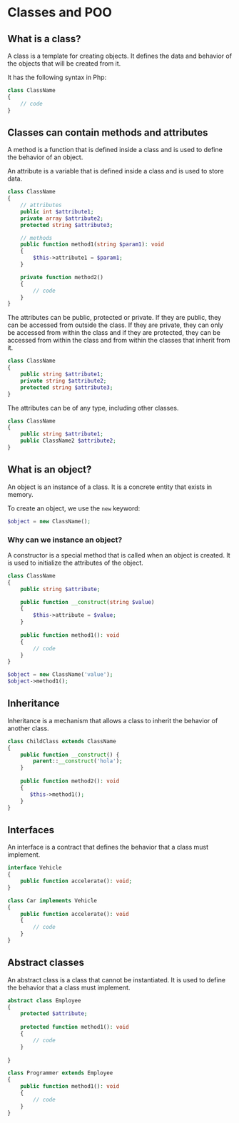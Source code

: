 # Classes and POO

## What is a class?

A class is a template for creating objects. It defines the data and behavior of the objects that will be created from it.

It has the following syntax in Php:

```php
class ClassName
{
    // code
}
```

## Classes can contain methods and attributes

A method is a function that is defined inside a class and is used to define the behavior of an object.

An attribute is a variable that is defined inside a class and is used to store data.

```php
class ClassName
{
    // attributes
    public int $attribute1;
    private array $attribute2;
    protected string $attribute3;

    // methods
    public function method1(string $param1): void
    {
        $this->attribute1 = $param1;
    }

    private function method2()
    {
        // code
    }
}
```

The attributes can be public, protected or private. If they are public, they can be accessed from outside the class. If they are private, they can only be accessed from within the class and if they are
protected, they can be accessed from within the class and from within the classes that inherit from it.

```php
class ClassName
{
    public string $attribute1;
    private string $attribute2;
    protected string $attribute3;
}
```

The attributes can be of any type, including other classes.

```php
class ClassName
{
    public string $attribute1;
    public ClassName2 $attribute2;
}
```


## What is an object?

An object is an instance of a class. It is a concrete entity that exists in memory.

To create an object, we use the `new` keyword:

```php
$object = new ClassName();
```

### Why can we instance an object?

A constructor is a special method that is called when an object is created. It is used to initialize the attributes of the object.

```php
class ClassName
{
    public string $attribute;

    public function __construct(string $value)
    {
        $this->attribute = $value;
    }
    
    public function method1(): void
    {
        // code
    }
}

$object = new ClassName('value');
$object->method1();
```

## Inheritance

Inheritance is a mechanism that allows a class to inherit the behavior of another class.

```php
class ChildClass extends ClassName
{
    public function __construct() {
        parent::__construct('hola');
    }
    
    public function method2(): void
    {
       $this->method1();
    }
}
```

## Interfaces

An interface is a contract that defines the behavior that a class must implement.

```php
interface Vehicle
{
    public function accelerate(): void;
}
```

```php
class Car implements Vehicle
{
    public function accelerate(): void
    {
        // code
    }
}
```

## Abstract classes

An abstract class is a class that cannot be instantiated. It is used to define the behavior that a class must implement.

```php
abstract class Employee
{
    protected $attribute;
    
    protected function method1(): void
    {
        // code
    }
    
}
```

```php
class Programmer extends Employee
{
    public function method1(): void
    {
        // code
    }
}
```

